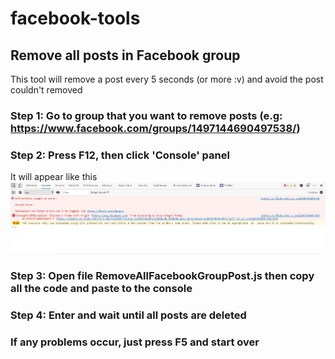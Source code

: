 # facebook-tools
## Remove all posts in Facebook group
This tool will remove a post every 5 seconds (or more :v) and avoid the post couldn't removed
### Step 1: Go to group that you want to remove posts (e.g: https://www.facebook.com/groups/1497144690497538/)
### Step 2: Press F12, then click 'Console' panel
It will appear like this ![Console](https://github.com/khoilr/facebook-tools/blob/main/images/console.jpg?raw=true)
### Step 3: Open file RemoveAllFacebookGroupPost.js then copy all the code and paste to the console
### Step 4: Enter and wait until all posts are deleted
### If any problems occur, just press F5 and start over
